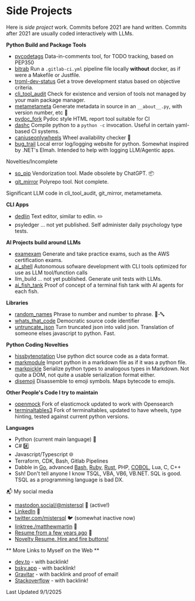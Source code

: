# Side Projects

Here is *side project* work. Commits before 2021 are hand written. Commits after 2021 are usually coded interactively with LLMs.

**Python Build and Package Tools**

- [pycodetags](https://github.com/matthewdeanmartin/pycodetags) Data-in-comments tool, for TODO tracking, based on PEP350
- [bitrab](https://github.com/matthewdeanmartin/bitrab) Run a `.gitlab-ci.yml` pipeline file locally **without** docker, as if were a Makefile or Justfile.
- [troml-dev-status](https://github.com/matthewdeanmartin/troml_dev_status) Get a trove development status based on objective criteria.
- [cli_tool_audit](https://github.com/matthewdeanmartin/cli_tool_audit/) Check for existence and version of tools not managed by your main package manager.
- [metametameta](https://github.com/matthewdeanmartin/metametameta) Generate metadata in source in an `__about__.py`, with version number, etc 🔢
- [pydoc_fork](https://github.com/matthewdeanmartin/pydoc_fork) Pydoc style HTML report tool suitable for CI
- [dashc](https://github.com/matthewdeanmartin/dashc) Compile python to a `python -c` invocation. Useful in certain yaml-based CI systems.
- [caniuseonlywheels](https://github.com/matthewdeanmartin/caniuseonlywheels) Wheel availability checker 🎡
- [bug_trail](https://github.com/matthewdeanmartin/bug_trail) Local error log/logging website for python. Somewhat inspired by .NET's Elmah. Intended to help with logging LLM/Agentic apps.

Novelties/Incomplete

- [so_pip](https://github.com/matthewdeanmartin/so_pip) Vendorization tool. Made obsolete by ChatGPT. 📦
- [git_mirror](https://github.com/matthewdeanmartin/git_mirror) Polyrepo tool. Not complete.

Significant LLM code in cli_tool_audit, git_mirror, metametameta.

**CLI Apps**

- [dedlin](https://github.com/matthewdeanmartin/dedlin) Text editor, similar to edlin. ✏️
- psyledger ... not yet published. Self administer daily psychology type tests.

**AI Projects build around LLMs**

- [examexam](https://github.com/matthewdeanmartin/examexam) Generate and take practice exams, such as the AWS certification exams.
- [ai_shell](https://github.com/matthewdeanmartin/ai_shell) Autonomous sofware development with CLI tools optimized for use as LLM tool/function calls
- llm_build ... not yet published. Generate unit tests with LLMs.
- [ai_fish_tank](https://github.com/matthewdeanmartin/ai_fish_tank) Proof of concept of a terminal fish tank with AI agents for each fish.

**Libraries**

- [random_names](https://github.com/matthewdeanmartin/random_names) Phrase to number and number to phrase. 🔢-🔤
- [whats_that_code](https://github.com/matthewdeanmartin/whats_that_code) Democratic source code identifier
- [untruncate_json](https://github.com/matthewdeanmartin/untruncate_json) Turn truncated json into valid json. Translation of someone elses javascript to python. Fast.

**Python Coding Novelties**

- [hissbytenotation](https://github.com/matthewdeanmartin/hissbytenotation) Use python dict source code as a data format.
- [markmodule](https://github.com/matthewdeanmartin/markmodule) Import python in a markdown file as if it was a python file.
- [markpickle](https://github.com/matthewdeanmartin/markpickle) Serialize python types to analogous types in Markdown. Not quite a DOM, not quite a usable serialization format either.
- [disemoji](https://github.com/matthewdeanmartin/disemoji) Disassemble to emoji symbols. Maps bytecode to emojis.

**Other People's Code I try to maintain**

- [openmock](https://github.com/matthewdeanmartin/openmock) Fork of elasticmock updated to work with Opensearch
- [terminaltables3](https://github.com/matthewdeanmartin/terminaltables3/) Fork of terminaltables, updated to have wheels, type hinting, tested against current python versions.

**Languages**

- Python (current main language) 🐍
- C# #️⃣
- Javascript/Typescript 🌐
- Terraform, CDK, Bash, Gitlab Pipelines
- Dabble in [Go](https://github.com/matthewdeanmartin/isopod_go), advanced [Bash](https://github.com/matthewdeanmartin/isopod_shell), [Ruby](https://github.com/matthewdeanmartin/isopod_ruby), [Rust](https://github.com/matthewdeanmartin/isopod_rust), PHP, [COBOL](https://github.com/matthewdeanmartin/isopod_cob), Lua, C, C++
- Ssh! Don't tell anyone I know TSQL, VBA, VB6, VB.NET. SQL is good. TSQL as a programming language is bad DX.

📬 My social media

- [mastodon.social/@mistersql](https://mastodon.social/@mistersql) 🐘 (active!)
- [LinkedIn](https://linkedin.com/in/matthewdeanmartin) 🔗
- [twitter.com/mistersql](http://twitter.com/mistersql) 🐦 (somewhat inactive now)
- [linktree./matthewmartin](https://linktr.ee/matthewmartin) 🌳
- [Resume from a few years ago](https://matthewdeanmartin.github.io/) 📄
- [Novelty Resume. Hire and fire buttons!](https://matthewdeanmartin.github.io/resume/browser/)

** More Links to Myself on the Web **

- [dev.to](https://dev.to/matthewdeanmartin) - with backlink!
- [bsky.app](https://bsky.app/profile/mistersql.bsky.social) - with backlink!
- [Gravitar](https://gravatar.com/matthewdmartin) - with backlink and proof of email!
- [Stackoverflow](https://stackoverflow.com/users/33264/matthewmartin) - with backlink!

Last Updated 9/1/2025
